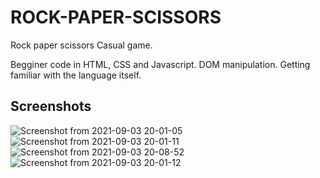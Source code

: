 # ROCK-PAPER-SCISSORS
Rock paper scissors Casual game.

Begginer code in HTML, CSS and Javascript. DOM manipulation. Getting familiar with the language itself. 

## Screenshots
![Screenshot from 2021-09-03 20-01-05](https://user-images.githubusercontent.com/58922125/132072736-9097e911-a52f-4512-bf88-42e5f6f6a03a.png)
![Screenshot from 2021-09-03 20-01-11](https://user-images.githubusercontent.com/58922125/132073180-06b9e78d-7a10-4e6c-8ade-106fe3fcf060.png)
![Screenshot from 2021-09-03 20-08-52](https://user-images.githubusercontent.com/58922125/132073134-b22d5bfb-a07f-46b9-ba63-6a759f614b45.png)
![Screenshot from 2021-09-03 20-01-12](https://user-images.githubusercontent.com/58922125/132072759-f17464a1-d51a-42e3-880d-803886892840.png)

